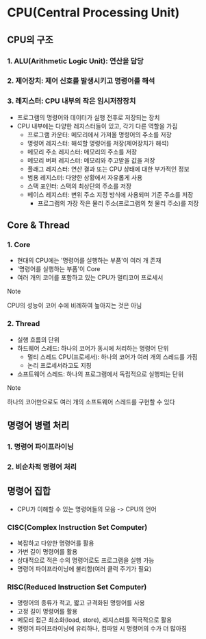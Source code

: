 # CPU(Central Processing Unit)

## CPU의 구조

### 1. ALU(Arithmetic Logic Unit): 연산을 담당

### 2. 제어장치: 제어 신호를 발생시키고 명령어를 해석

### 3. 레지스터: CPU 내부의 작은 임시저장장치
- 프로그램의 명령어와 데이터가 실행 전후로 저장되는 장치
- CPU 내부에는 다양한 레지스터들이 있고, 각기 다른 역할을 가짐
  - 프로그램 카운터: 메모리에서 가져올 명령어의 주소를 저장
  - 명령어 레지스터: 해석할 명령어를 저장(제어장치가 해석)
  - 메모리 주소 레지스터: 메모리의 주소를 저장
  - 메모리 버퍼 레지스터: 메모리와 주고받을 값을 저장
  - 플래그 레지스터: 연산 결과 또는 CPU 상태에 대한 부가적인 정보
  - 범용 레지스터: 다양한 상황에서 자유롭게 사용
  - 스택 포인터: 스택의 최상단의 주소를 저장
  - 베이스 레지스터: 변위 주소 지정 방식에 사용되며 기준 주소를 저장
    - 프로그램의 가장 작은 물리 주소(프로그램의 첫 물리 주소)를 저장

## Core & Thread
### 1. Core
- 현대의 CPU에는 '명령어를 실행하는 부품'이 여러 개 존재
- '명령어를 실행하는 부품'이 Core
- 여러 개의 코어를 포함하고 있는 CPU가 멀티코어 프로세서
> [!NOTE]
> CPU의 성능이 코어 수에 비례하여 높아지는 것은 아님

### 2. Thread
- 실행 흐름의 단위
- 하드웨어 스레드: 하나의 코어가 동시에 처리하는 명령어 단위
  - 멀티 스레드 CPU(프로세서): 하나의 코어가 여러 개의 스레드를 가짐
  - 논리 프로세서라고도 지칭
- 소프트웨어 스레드: 하나의 프로그램에서 독립적으로 실행되는 단위
> [!NOTE]
> 하나의 코어만으로도 여러 개의 소프트웨어 스레드를 구현할 수 있다

## 명령어 병렬 처리
### 1. 명령어 파이프라이닝
### 2. 비순차적 명령어 처리

## 명령어 집합
- CPU가 이해할 수 있는 명령어들의 모음 -> CPU의 언어
### CISC(Complex Instruction Set Computer)
- 복잡하고 다양한 명령어를 활용
- 가변 길이 명령어를 활용
- 상대적으로 적은 수의 명령어로도 프로그램을 실행 가능
- 명령어 파이프라이닝에 불리함(여러 클럭 주기가 필요)
### RISC(Reduced Instruction Set Computer)
- 명령어의 종류가 적고, 짧고 규격화된 명령어를 사용
- 고정 길이 명령어를 활용
- 메모리 접근 최소화(load, store), 레지스터를 적극적으로 활용
- 명령어 파이프라이닝에 유리하나, 컴파일 시 명령어의 수가 더 많아짐

